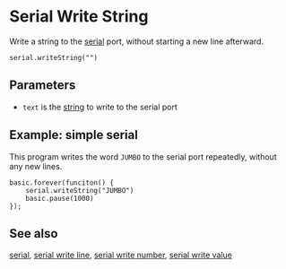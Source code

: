# Serial Write String

Write a string to the [serial](/device/serial) port,
without starting a new line afterward.

```sig
serial.writeString("")
```

## Parameters

* `text` is the [string](/types/string) to write to the serial port

## Example: simple serial

This program writes the word `JUMBO` to the serial port repeatedly,
without any new lines.

```blocks
basic.forever(funciton() {
    serial.writeString("JUMBO")
    basic.pause(1000)
});
```

## See also

[serial](/device/serial),
[serial write line](/reference/serial/write-line),
[serial write number](/reference/serial/write-number),
[serial write value](/reference/serial/write-value)
